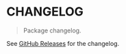 # CHANGELOG

> Package changelog.

See [GitHub Releases](https://github.com/stdlib-js/utils-inherited-writable-property-names/releases) for the changelog.